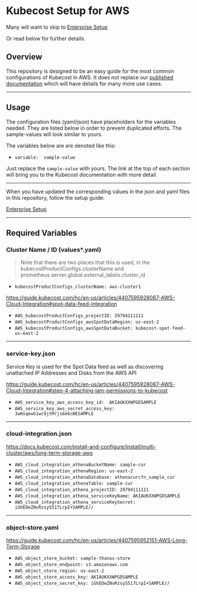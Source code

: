 # Kubecost Setup for AWS

Many will want to skip to [Enterprise Setup](README-enterprise.md)

Or read below for further details.

## Overview

This repository is designed to be an easy guide for the most common configurations of Kubecost in AWS. It does not replace our [published documentation](https://guide.kubecost.com/) which will have details for many more use cases.

---
## Usage

The configuration files (yaml/json) have placeholders for the variables needed. They are listed below in order to prevent duplicated efforts. The sample-values will look similar to yours.

The variables below are are denoted like this:
- `variable:  sample-value`

Just replace the `sample-value` with yours. The link at the top of each section will bring you to the Kubecost documentation with more detail.

---
When you have updated the corresponding values in the json and yaml files in this repository, follow the setup guide:

[Enterprise Setup](README-enterprise.md)

---

## Required Variables

### Cluster Name / ID (values*.yaml)

>Note that there are two places that this is used, in the kubecostProductConfigs.clusterName and prometheus.server.global.external_labels.cluster_id
- `kubecostProductConfigs_clusterName: aws-cluster1`

https://guide.kubecost.com/hc/en-us/articles/4407595928087-AWS-Cloud-Integration#spot-data-feed-integration

- `AWS_kubecostProductConfigs_projectID: 29794111111`
- `AWS_kubecostProductConfigs_awsSpotDataRegion: us-east-2`
- `AWS_kubecostProductConfigs_awsSpotDataBucket: kubecost-spot-feed-us-east-2`

---

### service-key.json
Service Key is used for the Spot Data feed as well as discovering unattached IP Addresses and Disks from the AWS API

https://guide.kubecost.com/hc/en-us/articles/4407595928087-AWS-Cloud-Integration#step-4-attaching-iam-permissions-to-kubecost

- `AWS_service_key_aws_access_key_id:  AKIAUKXXWPGDSAMPLE`
- `AWS_service_key_aws_secret_access_key:  3wHsqewG1wc9jtMrjs6e6cWESAMPLE`

---

### cloud-integration.json

https://docs.kubecost.com/install-and-configure/install/multi-cluster/aws/long-term-storage-aws

- `AWS_cloud_integration_athenaBucketName: sample-cur`
- `AWS_cloud_integration_athenaRegion: us-east-2`
- `AWS_cloud_integration_athenaDatabase: athenacurcfn_sample_cur`
- `AWS_cloud_integration_athenaTable: sample-cur`
- `AWS_cloud_integration_athena_projectID: 29794111111`
- `AWS_cloud_integration_athena_serviceKeyName: AKIAUKXXWPGDSAMPLE`
- `AWS_cloud_integration_athena_serviceKeySecret: iGhEOeZNvRzsyS517LrpI+SAMPLE//`

---

### object-store.yaml

https://guide.kubecost.com/hc/en-us/articles/4407595952151-AWS-Long-Term-Storage

- `AWS_object_store_bucket: sample-thanos-store`
- `AWS_object_store_endpoint: s3.amazonaws.com`
- `AWS_object_store_region: us-east-2`
- `AWS_object_store_access_key: AKIAUKXXWPGDSAMPLE`
- `AWS_object_store_secret_key: iGhEOeZNvRzsyS517LrpI+SAMPLE//`
